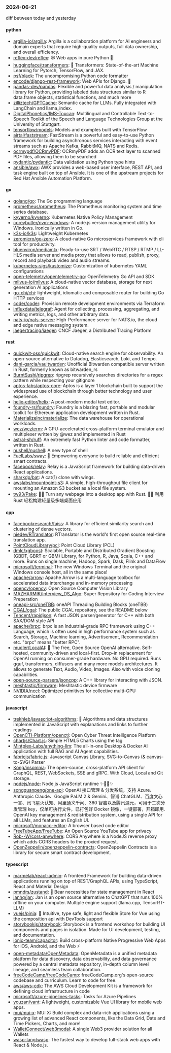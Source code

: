 ### 2024-06-21
diff between today and yesterday

#### python
* [argilla-io/argilla](https://github.com/argilla-io/argilla): Argilla is a collaboration platform for AI engineers and domain experts that require high-quality outputs, full data ownership, and overall efficiency.
* [reflex-dev/reflex](https://github.com/reflex-dev/reflex): 🕸️ Web apps in pure Python 🐍
* [huggingface/transformers](https://github.com/huggingface/transformers): 🤗 Transformers: State-of-the-art Machine Learning for Pytorch, TensorFlow, and JAX.
* [psf/black](https://github.com/psf/black): The uncompromising Python code formatter
* [encode/django-rest-framework](https://github.com/encode/django-rest-framework): Web APIs for Django. 🎸
* [pandas-dev/pandas](https://github.com/pandas-dev/pandas): Flexible and powerful data analysis / manipulation library for Python, providing labeled data structures similar to R data.frame objects, statistical functions, and much more
* [zilliztech/GPTCache](https://github.com/zilliztech/GPTCache): Semantic cache for LLMs. Fully integrated with LangChain and llama_index.
* [DigitalPhonetics/IMS-Toucan](https://github.com/DigitalPhonetics/IMS-Toucan): Multilingual and Controllable Text-to-Speech Toolkit of the Speech and Language Technologies Group at the University of Stuttgart.
* [tensorflow/models](https://github.com/tensorflow/models): Models and examples built with TensorFlow
* [airtai/faststream](https://github.com/airtai/faststream): FastStream is a powerful and easy-to-use Python framework for building asynchronous services interacting with event streams such as Apache Kafka, RabbitMQ, NATS and Redis.
* [ocrmypdf/OCRmyPDF](https://github.com/ocrmypdf/OCRmyPDF): OCRmyPDF adds an OCR text layer to scanned PDF files, allowing them to be searched
* [pydantic/pydantic](https://github.com/pydantic/pydantic): Data validation using Python type hints
* [ansible/awx](https://github.com/ansible/awx): AWX provides a web-based user interface, REST API, and task engine built on top of Ansible. It is one of the upstream projects for Red Hat Ansible Automation Platform.

#### go
* [golang/go](https://github.com/golang/go): The Go programming language
* [prometheus/prometheus](https://github.com/prometheus/prometheus): The Prometheus monitoring system and time series database.
* [kyverno/kyverno](https://github.com/kyverno/kyverno): Kubernetes Native Policy Management
* [coreybutler/nvm-windows](https://github.com/coreybutler/nvm-windows): A node.js version management utility for Windows. Ironically written in Go.
* [k3s-io/k3s](https://github.com/k3s-io/k3s): Lightweight Kubernetes
* [zeromicro/go-zero](https://github.com/zeromicro/go-zero): A cloud-native Go microservices framework with cli tool for productivity.
* [bluenviron/mediamtx](https://github.com/bluenviron/mediamtx): Ready-to-use SRT / WebRTC / RTSP / RTMP / LL-HLS media server and media proxy that allows to read, publish, proxy, record and playback video and audio streams.
* [kubernetes-sigs/kustomize](https://github.com/kubernetes-sigs/kustomize): Customization of kubernetes YAML configurations
* [open-telemetry/opentelemetry-go](https://github.com/open-telemetry/opentelemetry-go): OpenTelemetry Go API and SDK
* [milvus-io/milvus](https://github.com/milvus-io/milvus): A cloud-native vector database, storage for next generation AI applications
* [go-chi/chi](https://github.com/go-chi/chi): lightweight, idiomatic and composable router for building Go HTTP services
* [coder/coder](https://github.com/coder/coder): Provision remote development environments via Terraform
* [influxdata/telegraf](https://github.com/influxdata/telegraf): Agent for collecting, processing, aggregating, and writing metrics, logs, and other arbitrary data.
* [nats-io/nats-server](https://github.com/nats-io/nats-server): High-Performance server for NATS.io, the cloud and edge native messaging system.
* [jaegertracing/jaeger](https://github.com/jaegertracing/jaeger): CNCF Jaeger, a Distributed Tracing Platform

#### rust
* [quickwit-oss/quickwit](https://github.com/quickwit-oss/quickwit): Cloud-native search engine for observability. An open-source alternative to Datadog, Elasticsearch, Loki, and Tempo.
* [dani-garcia/vaultwarden](https://github.com/dani-garcia/vaultwarden): Unofficial Bitwarden compatible server written in Rust, formerly known as bitwarden_rs
* [BurntSushi/ripgrep](https://github.com/BurntSushi/ripgrep): ripgrep recursively searches directories for a regex pattern while respecting your gitignore
* [aptos-labs/aptos-core](https://github.com/aptos-labs/aptos-core): Aptos is a layer 1 blockchain built to support the widespread use of blockchain through better technology and user experience.
* [helix-editor/helix](https://github.com/helix-editor/helix): A post-modern modal text editor.
* [foundry-rs/foundry](https://github.com/foundry-rs/foundry): Foundry is a blazing fast, portable and modular toolkit for Ethereum application development written in Rust.
* [MaterializeInc/materialize](https://github.com/MaterializeInc/materialize): The data warehouse for operational workloads.
* [wez/wezterm](https://github.com/wez/wezterm): A GPU-accelerated cross-platform terminal emulator and multiplexer written by @wez and implemented in Rust
* [astral-sh/ruff](https://github.com/astral-sh/ruff): An extremely fast Python linter and code formatter, written in Rust.
* [nushell/nushell](https://github.com/nushell/nushell): A new type of shell
* [FuelLabs/sway](https://github.com/FuelLabs/sway): 🌴 Empowering everyone to build reliable and efficient smart contracts.
* [facebook/relay](https://github.com/facebook/relay): Relay is a JavaScript framework for building data-driven React applications.
* [sharkdp/bat](https://github.com/sharkdp/bat): A cat(1) clone with wings.
* [awslabs/mountpoint-s3](https://github.com/awslabs/mountpoint-s3): A simple, high-throughput file client for mounting an Amazon S3 bucket as a local file system.
* [tw93/Pake](https://github.com/tw93/Pake): 🤱🏻 Turn any webpage into a desktop app with Rust. 🤱🏻 利用 Rust 轻松构建轻量级多端桌面应用

#### cpp
* [facebookresearch/faiss](https://github.com/facebookresearch/faiss): A library for efficient similarity search and clustering of dense vectors.
* [niedev/RTranslator](https://github.com/niedev/RTranslator): RTranslator is the world's first open source real-time translation app.
* [PointCloudLibrary/pcl](https://github.com/PointCloudLibrary/pcl): Point Cloud Library (PCL)
* [dmlc/xgboost](https://github.com/dmlc/xgboost): Scalable, Portable and Distributed Gradient Boosting (GBDT, GBRT or GBM) Library, for Python, R, Java, Scala, C++ and more. Runs on single machine, Hadoop, Spark, Dask, Flink and DataFlow
* [microsoft/terminal](https://github.com/microsoft/terminal): The new Windows Terminal and the original Windows console host, all in the same place!
* [apache/arrow](https://github.com/apache/arrow): Apache Arrow is a multi-language toolbox for accelerated data interchange and in-memory processing
* [opencv/opencv](https://github.com/opencv/opencv): Open Source Computer Vision Library
* [MAZHARMIK/Interview_DS_Algo](https://github.com/MAZHARMIK/Interview_DS_Algo): Super Repository for Coding Interview Preperation
* [oneapi-src/oneTBB](https://github.com/oneapi-src/oneTBB): oneAPI Threading Building Blocks (oneTBB)
* [CGAL/cgal](https://github.com/CGAL/cgal): The public CGAL repository, see the README below
* [Tencent/rapidjson](https://github.com/Tencent/rapidjson): A fast JSON parser/generator for C++ with both SAX/DOM style API
* [apache/brpc](https://github.com/apache/brpc): brpc is an Industrial-grade RPC framework using C++ Language, which is often used in high performance system such as Search, Storage, Machine learning, Advertisement, Recommendation etc. "brpc" means "better RPC".
* [mudler/LocalAI](https://github.com/mudler/LocalAI): 🤖 The free, Open Source OpenAI alternative. Self-hosted, community-driven and local-first. Drop-in replacement for OpenAI running on consumer-grade hardware. No GPU required. Runs gguf, transformers, diffusers and many more models architectures. It allows to generate Text, Audio, Video, Images. Also with voice cloning capabilities.
* [open-source-parsers/jsoncpp](https://github.com/open-source-parsers/jsoncpp): A C++ library for interacting with JSON.
* [meshtastic/firmware](https://github.com/meshtastic/firmware): Meshtastic device firmware
* [NVIDIA/nccl](https://github.com/NVIDIA/nccl): Optimized primitives for collective multi-GPU communication

#### javascript
* [trekhleb/javascript-algorithms](https://github.com/trekhleb/javascript-algorithms): 📝 Algorithms and data structures implemented in JavaScript with explanations and links to further readings
* [OpenCTI-Platform/opencti](https://github.com/OpenCTI-Platform/opencti): Open Cyber Threat Intelligence Platform
* [chartjs/Chart.js](https://github.com/chartjs/Chart.js): Simple HTML5 Charts using the <canvas> tag
* [Mintplex-Labs/anything-llm](https://github.com/Mintplex-Labs/anything-llm): The all-in-one Desktop & Docker AI application with full RAG and AI Agent capabilities.
* [fabricjs/fabric.js](https://github.com/fabricjs/fabric.js): Javascript Canvas Library, SVG-to-Canvas (& canvas-to-SVG) Parser
* [Kong/insomnia](https://github.com/Kong/insomnia): The open-source, cross-platform API client for GraphQL, REST, WebSockets, SSE and gRPC. With Cloud, Local and Git storage.
* [nodejs/node](https://github.com/nodejs/node): Node.js JavaScript runtime ✨🐢🚀✨
* [songquanpeng/one-api](https://github.com/songquanpeng/one-api): OpenAI 接口管理 & 分发系统，支持 Azure、Anthropic Claude、Google PaLM 2 & Gemini、智谱 ChatGLM、百度文心一言、讯飞星火认知、阿里通义千问、360 智脑以及腾讯混元，可用于二次分发管理 key，仅单可执行文件，已打包好 Docker 镜像，一键部署，开箱即用. OpenAI key management & redistribution system, using a single API for all LLMs, and features an English UI.
* [microsoft/monaco-editor](https://github.com/microsoft/monaco-editor): A browser based code editor
* [FreeTubeApp/FreeTube](https://github.com/FreeTubeApp/FreeTube): An Open Source YouTube app for privacy
* [Rob--W/cors-anywhere](https://github.com/Rob--W/cors-anywhere): CORS Anywhere is a NodeJS reverse proxy which adds CORS headers to the proxied request.
* [OpenZeppelin/openzeppelin-contracts](https://github.com/OpenZeppelin/openzeppelin-contracts): OpenZeppelin Contracts is a library for secure smart contract development.

#### typescript
* [marmelab/react-admin](https://github.com/marmelab/react-admin): A frontend Framework for building data-driven applications running on top of REST/GraphQL APIs, using TypeScript, React and Material Design
* [pmndrs/zustand](https://github.com/pmndrs/zustand): 🐻 Bear necessities for state management in React
* [janhq/jan](https://github.com/janhq/jan): Jan is an open source alternative to ChatGPT that runs 100% offline on your computer. Multiple engine support (llama.cpp, TensorRT-LLM)
* [vuejs/pinia](https://github.com/vuejs/pinia): 🍍 Intuitive, type safe, light and flexible Store for Vue using the composition api with DevTools support
* [storybookjs/storybook](https://github.com/storybookjs/storybook): Storybook is a frontend workshop for building UI components and pages in isolation. Made for UI development, testing, and documentation.
* [ionic-team/capacitor](https://github.com/ionic-team/capacitor): Build cross-platform Native Progressive Web Apps for iOS, Android, and the Web ⚡️
* [open-metadata/OpenMetadata](https://github.com/open-metadata/OpenMetadata): OpenMetadata is a unified metadata platform for data discovery, data observability, and data governance powered by a central metadata repository, in-depth column level lineage, and seamless team collaboration.
* [freeCodeCamp/freeCodeCamp](https://github.com/freeCodeCamp/freeCodeCamp): freeCodeCamp.org's open-source codebase and curriculum. Learn to code for free.
* [aws/aws-cdk](https://github.com/aws/aws-cdk): The AWS Cloud Development Kit is a framework for defining cloud infrastructure in code
* [microsoft/azure-pipelines-tasks](https://github.com/microsoft/azure-pipelines-tasks): Tasks for Azure Pipelines
* [youzan/vant](https://github.com/youzan/vant): A lightweight, customizable Vue UI library for mobile web apps.
* [mui/mui-x](https://github.com/mui/mui-x): MUI X: Build complex and data-rich applications using a growing list of advanced React components, like the Data Grid, Date and Time Pickers, Charts, and more!
* [WalletConnect/web3modal](https://github.com/WalletConnect/web3modal): A single Web3 provider solution for all Wallets
* [wasp-lang/wasp](https://github.com/wasp-lang/wasp): The fastest way to develop full-stack web apps with React & Node.js.
